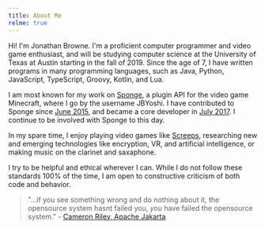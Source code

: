 ```yaml
---
title: About Me
relme: true
---
```


Hi! I'm Jonathan Browne. I'm a proficient computer programmer and video game enthusiast, and will be studying computer science at the University of Texas at Austin starting in the fall of 2019. Since the age of 7, I have written programs in many programming languages, such as Java, Python, JavaScript, TypeScript, Groovy, Kotlin, and Lua.

I am most known for my work on [Sponge](https://www.spongepowered.org), a plugin API for the video game Minecraft, where I go by the username JBYoshi. I have contributed to Sponge since [June 2015](https://github.com/SpongePowered/SpongeCommon/pull/72), and became a core developer in [July 2017](https://discordapp.com/channels/142425412096491520/303772747907989504/333800036024451073). I continue to be involved with Sponge to this day.

In my spare time, I enjoy playing video games like [Screeps](https://screeps.com), researching new and emerging technologies like encryption, VR, and artificial intelligence, or making music on the clarinet and saxaphone.

I try to be helpful and ethical wherever I can. While I do not follow these standards 100% of the time, I am open to constructive criticism of both code and behavior.

> "...if you see something wrong and do nothing about it, the opensource system hasnt failed you, *you* have failed the opensource system." - [Cameron Riley, Apache Jakarta](http://jakarta.apache.org/site/understandingopensource.html)
